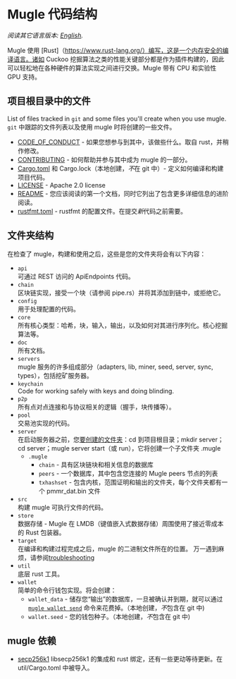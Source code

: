 # Mugle 代码结构

*阅读其它语言版本: [English](../code_structure.md).*

Mugle 使用 [Rust]（https://www.rust-lang.org/）编写，这是一个内存安全的编译语言。诸如 Cuckoo 挖掘算法之类的性能关键部分都是作为插件构建的，因此可以轻松地在各种硬件的算法实现之间进行交换。Mugle 带有 CPU 和实验性 GPU 支持。

## 项目根目录中的文件

List of files tracked in `git` and some files you'll create when you use mugle.
`git` 中跟踪的文件列表以及使用 mugle 时将创建的一些文件。

- [CODE_OF_CONDUCT](../CODE_OF_CONDUCT.md) - 如果您想参与到其中，该做些什么。取自 rust，并稍作修改。
- [CONTRIBUTING](../CONTRIBUTING.md) - 如何帮助并参与其中成为 mugle 的一部分。
- [Cargo.toml](../Cargo.toml) 和 Cargo.lock（本地创建，*不*在 git 中）- 定义如何编译和构建项目代码。
- [LICENSE](../LICENSE) - Apache 2.0 license
- [README](../README.md) - 您应该阅读的第一个文档，同时它列出了包含更多详细信息的进阶阅读。
- [rustfmt.toml](../rustfmt.toml) - rustfmt 的配置文件。在提交*新*代码之前需要。

## 文件夹结构

在检查了 mugle，构建和使用之后，这些是您的文件夹将会有以下内容：

- `api`\
 可通过 REST 访问的 ApiEndpoints 代码。
- `chain`\
 区块链实现，接受一个块（请参阅 pipe.rs）并将其添加到链中，或拒绝它。
- `config`\
 用于处理配置的代码。
- `core`\
 所有核心类型：哈希，块，输入，输出，以及如何对其进行序列化。核心挖掘算法等。
- `doc`\
 所有文档。
- `servers`\
 mugle 服务的许多组成部分（adapters, lib, miner, seed, server, sync, types），包括挖矿服务器。
- `keychain`\
 Code for working safely with keys and doing blinding.
- `p2p`\
 所有点对点连接和与协议相关的逻辑（握手，块传播等）。
- `pool`\
 交易池实现的代码。
- `server`\
 在启动服务器之前，您[要创建的文件夹](build_ZH-CN.md)：cd 到项目根目录；mkdir server；cd server；mugle server start（或 run），它将创建一个子文件夹 .mugle
  - `.mugle`
    - `chain` - 具有区块链块和相关信息的数据库
    - `peers` - 一个数据库，其中包含您连接的 Mugle peers 节点的列表
    - `txhashset` - 包含内核，范围证明和输出的文件夹，每个文件夹都有一个 pmmr_dat.bin 文件
- `src`\
  构建 mugle 可执行文件的代码。
- `store`\
  数据存储 - Mugle 在 LMDB（键值嵌入式数据存储）周围使用了接近零成本的 Rust 包装器。
- `target`\
  在编译和构建过程完成之后，mugle 的二进制文件所在的位置。
  万一遇到麻烦，请参阅[troubleshooting](https://github.com/mugleproject/docs/wiki/Troubleshooting)
- `util`\
  底层 rust 工具。
- `wallet`\
  简单的命令行钱包实现。将会创建：
  - `wallet_data` - 储存您“输出”的数据库，一旦被确认并到期，就可以通过 [`mugle wallet send`](wallet/usage.md) 命令来花费掉。（本地创建，*不*包含在 git 中)
  - `wallet.seed` - 您的钱包种子。（本地创建，*不*包含在 git 中)

## mugle 依赖

- [secp256k1](https://github.com/mugleproject/rust-secp256k1-zkp)
  libsecp256k1 的集成和 rust 绑定，还有一些更动等待更新。在 util/Cargo.toml 中被导入。
